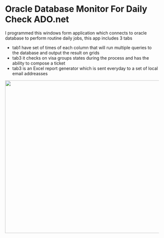 <h1>Oracle Database Monitor For Daily Check ADO.net</h1>

<p>I programmed this windows form application which connects to oracle database to perform routine daily jobs, this app includes 3 tabs </p>
<ul>
  <li>tab1 have set of times of each column that will run multiple queries to the database and output the result on grids</li>
  <li>tab3 it checks on visa groups states during the process and has the ability to compose a ticket</li>
  <li>tab3 is an Excel report generator which is sent everyday to a set of local email addreasses</li>
</ul>

<div align="center">
<img  src="https://github.com/mobeenk/Oracle-Database-DailyCheck/blob/main/demo.gif" width="700" height="500" />
</div>
